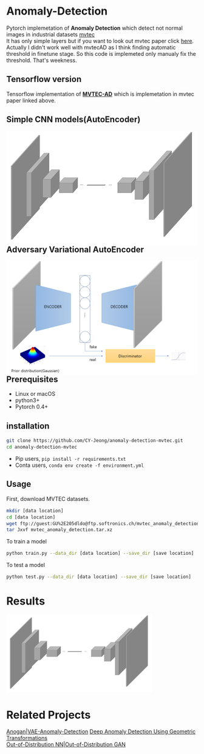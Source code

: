 # Anomaly-Detection
Pytorch implemetation of **Anomaly Detection** which detect not normal images in industrial datasets [mvtec](https://www.mvtec.com/)<br>
It has only simple layers but if you want to look out mvtec paper click [here](https://openaccess.thecvf.com/content_CVPR_2019/papers/Bergmann_MVTec_AD_--_A_Comprehensive_Real-World_Dataset_for_Unsupervised_Anomaly_CVPR_2019_paper.pdf).<br>
Actually I didn't work well with mvtecAD as I think finding automatic threshold in finetune stage.
So this code is implemeted only manualy fix the threshold. That's weekness.

## Tensorflow version
Tensorflow implementation of **[MVTEC-AD](https://github.com/AdneneBoumessouer/MVTec-Anomaly-Detection)** which is implemetation in mvtec paper linked above.


## Simple CNN models(AutoEncoder)

<img src='imgs/layers_AE.png' align="left" width=1000 height=300>

## Adversary Variational AutoEncoder

<img src='imgs/layers_AAE.png' align="right" width=1000 height=300>

## Prerequisites
- Linux or macOS
- python3+
- Pytorch 0.4+

## installation
```bash
git clone https://github.com/CY-Jeong/anomaly-detection-mvtec.git
cd anomaly-detection-mvtec
```
- Pip users, ```pip install -r requirements.txt```
- Conta users, ```conda env create -f environment.yml```

## Usage
First, download MVTEC datasets.
```bash
mkdir [data location]
cd [data location]
wget ftp://guest:GU%2E205dldo@ftp.softronics.ch/mvtec_anomaly_detection/mvtec_anomaly_detection.tar.xz
tar Jxvf mvtec_anomaly_detection.tar.xz
```
To train a model
```bash
python train.py --data_dir [data location] --save_dir [save location]
```

To test a model
```bash
python test.py --data_dir [data location] --save_dir [save location]
```

# Results

<img src='imgs/layers_AE.png' width=384>

# Related Projects
[Anogan](https://arxiv.org/pdf/1703.05921.pdf)|[VAE-Anomaly-Detection](http://dm.snu.ac.kr/static/docs/TR/SNUDM-TR-2015-03.pdf)
[Deep Anomaly Detection Using Geometric Transformations](https://arxiv.org/pdf/1805.10917.pdf)<br>
[Out-of-Distribution NN](https://arxiv.org/pdf/1610.02136.pdf)|[Out-of-Distribution GAN](https://arxiv.org/pdf/1909.11480.pdf)


